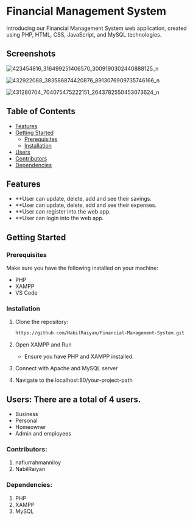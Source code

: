 # Financial Management System

Introducing our Financial Management System web application, created using PHP, HTML, CSS, JavaScript, and MySQL technologies.

## Screenshots

![423454816_316499251406570_3009190302440888125_n](https://github.com/NabilRaiyan/Financial-Management-System/assets/31074461/f000cec0-f5b3-4a34-808a-22243da0d5a0)

![432922088_383586874420876_8913076909735746166_n](https://github.com/NabilRaiyan/Financial-Management-System/assets/31074461/05445947-54bf-4900-afbc-b9fea7827082)


![431280704_704075475222151_2643782550453073624_n](https://github.com/NabilRaiyan/Financial-Management-System/assets/31074461/4334aa18-6ab1-4dc3-a8a4-5f04effbd4cc)


## Table of Contents
- [Features](#features)
- [Getting Started](#getting-started)
  - [Prerequisites](#prerequisites)
  - [Installation](#installation)
- [Users](#users)
- [Contributors](#contributors)
- [Dependencies](#dependencies)


## Features

- **User can update, delete, add and see their savings.
- **User can update, delete, add and see their expenses.
- **User can register into the web app.
- **User can login into the web app.

## Getting Started

### Prerequisites

Make sure you have the following installed on your machine:

- PHP
- XAMPP
- VS Code

### Installation

1. Clone the repository:

   ```bash
   https://github.com/NabilRaiyan/Financial-Management-System.git

2. Open XAMPP and Run
   - Ensure you have PHP and XAMPP installed.
3. Connect with Apache and MySQL server
   
4. Navigate to the localhost:80/your-project-path


## Users: There are a total of 4 users.
  - Business 
  - Personal
  - Homeowner
  - Admin and employees


### Contributors:

1. nafiurrahmanniloy
2. NabilRaiyan

### Dependencies: 
1. PHP
2. XAMPP
3. MySQL




